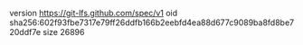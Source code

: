 version https://git-lfs.github.com/spec/v1
oid sha256:602f93fbe7317e79ff26ddfb166b2eebfd4ea88d677c9089ba8fd8be720ddf7e
size 26896
